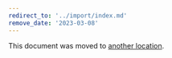 ```yaml
---
redirect_to: '../import/index.md'
remove_date: '2023-03-08'
---
```


This document was moved to [another location](../import/index.md).

<!-- This redirect file can be deleted after <2023-03-08>. -->
<!-- Redirects that point to other docs in the same project expire in three months. -->
<!-- Redirects that point to docs in a different project or site (for example, link is not relative and starts with `https:`) expire in one year. -->
<!-- Before deletion, see: https://docs.gitlab.com/ee/development/documentation/redirects.html -->
